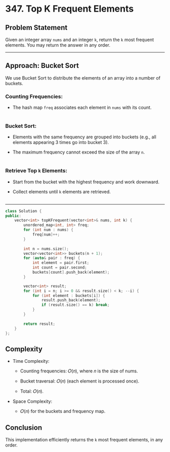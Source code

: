 # 347. Top K Frequent Elements

## Problem Statement
Given an integer array `nums` and an integer `k`, return the `k` most frequent elements. You may return the answer in any order.

---

## Approach:  Bucket Sort

We use Bucket Sort to distribute the elements of an array into a number of buckets.

### Counting Frequencies:
- The hash map `freq` associates each element in `nums` with its count.<br><br>

### Bucket Sort:
- Elements with the same frequency are grouped into buckets (e.g., all elements appearing 3 times go into bucket 3).

- The maximum frequency cannot exceed the size of the array `n`.<br><br>

### Retrieve Top `k` Elements:
- Start from the bucket with the highest frequency and work downward.

- Collect elements until `k` elements are retrieved.<br><br>

---

```cpp
class Solution {
public:
    vector<int> topKFrequent(vector<int>& nums, int k) {
        unordered_map<int, int> freq;
        for (int num : nums) {
            freq[num]++;
        }
            
        int n = nums.size();
        vector<vector<int>> buckets(n + 1);
        for (auto& pair : freq) {
            int element = pair.first;
            int count = pair.second;
            buckets[count].push_back(element);
        }

        vector<int> result;
        for (int i = n; i >= 0 && result.size() < k; --i) {
            for (int element : buckets[i]) {
                result.push_back(element);
                if (result.size() == k) break;
            }
        }
            
        return result;
    }
};
```

## Complexity
- Time Complexity:
    - Counting frequencies: 𝑂(𝑛), where 𝑛 is the size of nums.

    - Bucket traversal: 𝑂(𝑛) (each element is processed once).
    
    - Total: 𝑂(𝑛).

- Space Complexity: 
    - 𝑂(𝑛) for the buckets and frequency map.

## Conclusion
This implementation efficiently returns the `k` most frequent elements, in any order.


